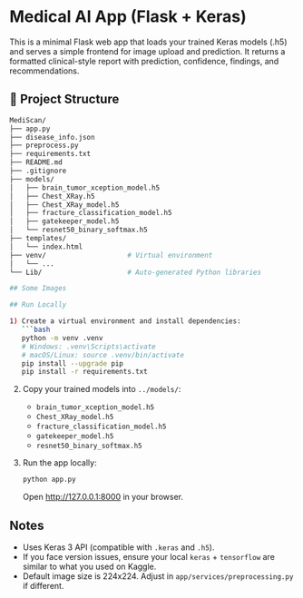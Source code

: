 # Medical AI App (Flask + Keras)

This is a minimal Flask web app that loads your trained Keras models (.h5) and serves
a simple frontend for image upload and prediction. It returns a formatted clinical-style report
with prediction, confidence, findings, and recommendations.

## 📂 Project Structure

```bash
MediScan/
├── app.py                  
├── disease_info.json        
├── preprocess.py           
├── requirements.txt        
├── README.md             
├── .gitignore         
├── models/                 
│   ├── brain_tumor_xception_model.h5
│   ├── Chest_XRay.h5
│   ├── Chest_XRay_model.h5
│   ├── fracture_classification_model.h5
│   ├── gatekeeper_model.h5
│   └── resnet50_binary_softmax.h5
├── templates/          
│   └── index.html
├── venv/                    # Virtual environment
│   └── ...
└── Lib/                     # Auto-generated Python libraries

## Some Images

## Run Locally

1) Create a virtual environment and install dependencies:
   ```bash
   python -m venv .venv
   # Windows: .venv\Scripts\activate
   # macOS/Linux: source .venv/bin/activate
   pip install --upgrade pip
   pip install -r requirements.txt
   ```

2) Copy your trained models into `../models/`:
   - `brain_tumor_xception_model.h5`
   - `Chest_XRay_model.h5`
   - `fracture_classification_model.h5`
   - `gatekeeper_model.h5`
   - `resnet50_binary_softmax.h5`
   
3) Run the app locally:
   ```bash
   python app.py
   ```
   Open http://127.0.0.1:8000 in your browser.

## Notes
- Uses Keras 3 API (compatible with `.keras` and `.h5`).
- If you face version issues, ensure your local `keras` + `tensorflow` are similar to what you used on Kaggle.
- Default image size is 224x224. Adjust in `app/services/preprocessing.py` if different.
